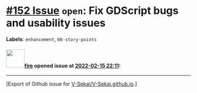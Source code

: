# [\#152 Issue](https://github.com/V-Sekai/V-Sekai.github.io/issues/152) `open`: Fix GDScript bugs and usability issues
**Labels**: `enhancement`, `08-story-points`


#### <img src="https://avatars.githubusercontent.com/u/32321?u=c2e06a3d2b49a467aa907e54aa259516440267cc&v=4" width="50">[fire](https://github.com/fire) opened issue at [2022-02-15 22:11](https://github.com/V-Sekai/V-Sekai.github.io/issues/152):






-------------------------------------------------------------------------------



[Export of Github issue for [V-Sekai/V-Sekai.github.io](https://github.com/V-Sekai/V-Sekai.github.io).]
